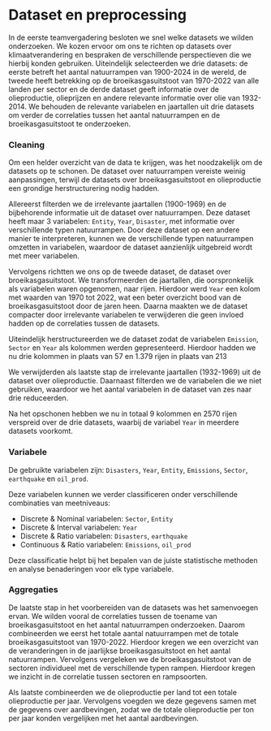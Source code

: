# Dataset en preprocessing

In de eerste teamvergadering besloten we snel welke datasets we wilden onderzoeken. We kozen ervoor om ons te richten op datasets over klimaatverandering en bespraken de verschillende perspectieven die we hierbij konden gebruiken. Uiteindelijk selecteerden we drie datasets: de eerste betreft het aantal natuurrampen van 1900-2024 in de wereld, de tweede heeft betrekking op de broeikasgasuitstoot van 1970-2022 van alle landen per sector en de derde dataset geeft informatie over de olieproductie, olieprijzen en andere relevante informatie over olie van 1932-2014. We behouden de relevante variabelen en jaartallen uit drie datasets om verder de correlaties tussen het aantal natuurrampen en de broeikasgasuitstoot te onderzoeken.

### Cleaning

Om een helder overzicht van de data te krijgen, was het noodzakelijk om de datasets op te schonen. De dataset over natuurrampen vereiste weinig aanpassingen, terwijl de datasets over broeikasgasuitstoot en olieproductie een grondige herstructurering nodig hadden.

Allereerst filterden we de irrelevante jaartallen (1900-1969) en de bijbehorende informatie uit de dataset over natuurrampen. Deze dataset heeft maar 3 variabelen: `Entity`, `Year`, `Disaster`, met informatie over verschillende typen natuurrampen. Door deze dataset op een andere manier te interpreteren, kunnen we de verschillende typen natuurrampen omzetten in variabelen, waardoor de dataset aanzienlijk uitgebreid wordt met meer variabelen.

Vervolgens richtten we ons op de tweede dataset, de dataset over broeikasgasuitstoot. We transformeerden de jaartallen, die oorspronkelijk als variabelen waren opgenomen, naar rijen. Hierdoor werd `Year` een kolom met waarden van 1970 tot 2022, wat een beter overzicht bood van de broeikasgasuitstoot door de jaren heen. Daarna maakten we de dataset compacter door irrelevante variabelen te verwijderen die geen invloed hadden op de correlaties tussen de datasets.

Uiteindelijk herstructureerden we de dataset zodat de variabelen `Emission`, `Sector` en `Year` als kolommen werden gepresenteerd. Hierdoor hadden we nu drie kolommen in plaats van 57 en 1.379 rijen in plaats van 213

We verwijderden als laatste stap de irrelevante jaartallen (1932-1969) uit de dataset over olieproductie. Daarnaast filterden we de variabelen die we niet gebruiken, waardoor we het aantal variabelen in de dataset van zes naar drie reduceerden.

Na het opschonen hebben we nu in totaal 9 kolommen en 2570 rijen verspreid over de drie datasets, waarbij de variabel `Year` in meerdere datasets voorkomt.

### Variabele

De gebruikte variabelen zijn: `Disasters`, `Year`, `Entity`, `Emissions`, `Sector`, `earthquake` en `oil_prod`.

Deze variabelen kunnen we verder classificeren onder verschillende combinaties van meetniveaus:

- Discrete & Nominal variabelen: `Sector`, `Entity`
- Discrete & Interval variabelen: `Year`
- Discrete & Ratio variabelen: `Disasters`, `earthquake`
- Continuous & Ratio variabelen: `Emissions`, `oil_prod`

Deze classificatie helpt bij het bepalen van de juiste statistische methoden en analyse benaderingen voor elk type variabele.

### Aggregaties

De laatste stap in het voorbereiden van de datasets was het samenvoegen ervan. We wilden vooral de correlaties tussen de toename van broeikasgasuitstoot en het aantal natuurrampen onderzoeken. Daarom combineerden we eerst het totale aantal natuurrampen met de totale broeikasgasuitstoot van 1970-2022. Hierdoor kregen we een overzicht van de veranderingen in de jaarlijkse broeikasgasuitstoot en het aantal natuurrampen. Vervolgens vergeleken we de broeikasgasuitstoot van de sectoren individueel met de verschillende typen rampen. Hierdoor kregen we inzicht in de correlatie tussen sectoren en rampsoorten.

Als laatste combineerden we de olieproductie per land tot een totale olieproductie per jaar. Vervolgens voegden we deze gegevens samen met de gegevens over aardbevingen, zodat we de totale olieproductie per ton per jaar konden vergelijken met het aantal aardbevingen.
